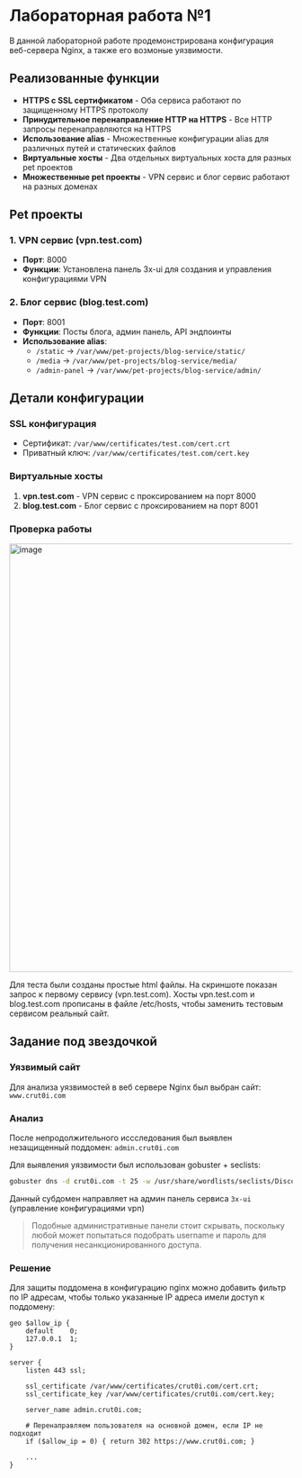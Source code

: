 # Лабораторная работа №1

В данной лабораторной работе продемонстрирована конфигурация веб-сервера Nginx, а также его возмоные уязвимости.

## Реализованные функции

- **HTTPS с SSL сертификатом** - Оба сервиса работают по защищенному HTTPS протоколу
- **Принудительное перенаправление HTTP на HTTPS** - Все HTTP запросы перенаправляются на HTTPS
- **Использование alias** - Множественные конфигурации alias для различных путей и статических файлов
- **Виртуальные хосты** - Два отдельных виртуальных хоста для разных pet проектов
- **Множественные pet проекты** - VPN сервис и блог сервис работают на разных доменах

## Pet проекты

### 1. VPN сервис (vpn.test.com)

- **Порт**: 8000
- **Функции**: Установлена панель 3x-ui для создания и управления конфигурациями VPN

### 2. Блог сервис (blog.test.com)

- **Порт**: 8001
- **Функции**: Посты блога, админ панель, API эндпоинты
- **Использование alias**:
  - `/static` → `/var/www/pet-projects/blog-service/static/`
  - `/media` → `/var/www/pet-projects/blog-service/media/`
  - `/admin-panel` → `/var/www/pet-projects/blog-service/admin/`

## Детали конфигурации

### SSL конфигурация

- Сертификат: `/var/www/certificates/test.com/cert.crt`
- Приватный ключ: `/var/www/certificates/test.com/cert.key`

### Виртуальные хосты

1. **vpn.test.com** - VPN сервис с проксированием на порт 8000
2. **blog.test.com** - Блог сервис с проксированием на порт 8001

### Проверка работы

<img width="1185" height="761" alt="image" src="https://github.com/user-attachments/assets/17a7fe74-5d74-4662-ab7e-7e23e72c177d" />


Для теста были созданы простые html файлы. На скриншоте показан запрос к первому сервису (vpn.test.com). Хосты vpn.test.com и blog.test.com прописаны в файле /etc/hosts, чтобы заменить тестовым сервисом реальный сайт. 


## Задание под звездочкой

### Уязвимый сайт

Для анализа уязвимостей в веб сервере Nginx был выбран сайт: `www.crut0i.com`

### Анализ

После непродолжительного иссследования был выявлен незащищенный поддомен: `admin.crut0i.com`

Для выявления уязвимости был использован gobuster + seclists:

```Bash
gobuster dns -d crut0i.com -t 25 -w /usr/share/wordlists/seclists/Discovery/DNS/subdomains-top1million-110000.txt
```

Данный субдомен направляет на админ панель сервиса `3x-ui` (управление конфигурациями vpn)

> Подобные административные панели стоит скрывать, поскольку любой может попытаться подобрать username и пароль для получения несанкционированного доступа.

### Решение

Для защиты поддомена в конфигурацию nginx можно добавить фильтр по IP адресам, чтобы только указанные IP адреса имели доступ к поддомену:

```Nginx
geo $allow_ip {
    default    0;
    127.0.0.1  1;
}

server {
    listen 443 ssl;

    ssl_certificate /var/www/certificates/crut0i.com/cert.crt;
    ssl_certificate_key /var/www/certificates/crut0i.com/cert.key;

    server_name admin.crut0i.com;

    # Перенаправляем пользователя на основной домен, если IP не подходит
    if ($allow_ip = 0) { return 302 https://www.crut0i.com; }

    ...
}
```

